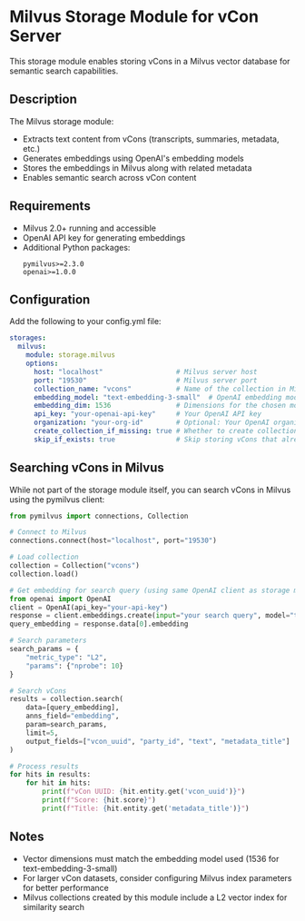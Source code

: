 # Milvus Storage Module for vCon Server

This storage module enables storing vCons in a Milvus vector database for semantic search capabilities.

## Description

The Milvus storage module:
- Extracts text content from vCons (transcripts, summaries, metadata, etc.)
- Generates embeddings using OpenAI's embedding models
- Stores the embeddings in Milvus along with related metadata
- Enables semantic search across vCon content

## Requirements

- Milvus 2.0+ running and accessible
- OpenAI API key for generating embeddings
- Additional Python packages:
  ```
  pymilvus>=2.3.0
  openai>=1.0.0
  ```

## Configuration

Add the following to your config.yml file:

```yaml
storages:
  milvus:
    module: storage.milvus
    options:
      host: "localhost"                  # Milvus server host
      port: "19530"                      # Milvus server port
      collection_name: "vcons"           # Name of the collection in Milvus
      embedding_model: "text-embedding-3-small"  # OpenAI embedding model
      embedding_dim: 1536                # Dimensions for the chosen model
      api_key: "your-openai-api-key"     # Your OpenAI API key
      organization: "your-org-id"        # Optional: Your OpenAI organization ID
      create_collection_if_missing: true # Whether to create collection if it doesn't exist
      skip_if_exists: true               # Skip storing vCons that already exist
```

## Searching vCons in Milvus

While not part of the storage module itself, you can search vCons in Milvus using the pymilvus client:

```python
from pymilvus import connections, Collection

# Connect to Milvus
connections.connect(host="localhost", port="19530")

# Load collection
collection = Collection("vcons")
collection.load()

# Get embedding for search query (using same OpenAI client as storage module)
from openai import OpenAI
client = OpenAI(api_key="your-api-key")
response = client.embeddings.create(input="your search query", model="text-embedding-3-small")
query_embedding = response.data[0].embedding

# Search parameters
search_params = {
    "metric_type": "L2",
    "params": {"nprobe": 10}
}

# Search vCons
results = collection.search(
    data=[query_embedding],
    anns_field="embedding",
    param=search_params,
    limit=5,
    output_fields=["vcon_uuid", "party_id", "text", "metadata_title"]
)

# Process results
for hits in results:
    for hit in hits:
        print(f"vCon UUID: {hit.entity.get('vcon_uuid')}")
        print(f"Score: {hit.score}")
        print(f"Title: {hit.entity.get('metadata_title')}")
```

## Notes

- Vector dimensions must match the embedding model used (1536 for text-embedding-3-small)
- For larger vCon datasets, consider configuring Milvus index parameters for better performance
- Milvus collections created by this module include a L2 vector index for similarity search